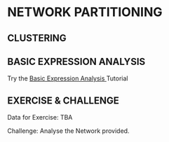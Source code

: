 # NETWORK PARTITIONING 


## CLUSTERING


## BASIC EXPRESSION ANALYSIS

Try the <a href=https://cytoscape.org/cytoscape-tutorials/protocols/basic-data-visualization/#/> Basic Expression Analysis </a> Tutorial

## EXERCISE & CHALLENGE

Data for Exercise: TBA

Challenge:  Analyse the Network provided.
